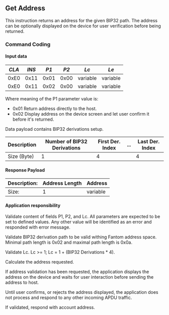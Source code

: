 ## Get Address

This instruction returns an address for the given BIP32 path. The address
can be optionally displayed on the device for user verification before
being returned.

### Command Coding

#### Input data

| *CLA* | *INS* | *P1* | *P2* |   *Lc*   |   *Le*   |
|-------|-------|------|------|----------|----------|
|  0xE0 |  0x11 | 0x01 | 0x00 | variable | variable |
|  0xE0 |  0x11 | 0x02 | 0x00 | variable | variable |

Where meaning of the P1 parameter value is:
- 0x01 Return address directly to the host.
- 0x02 Display address on the device screen and let user confirm it before it's returned.

Data payload contains BIP32 derivations setup.

| Description | Number of BIP32 Derivations | First Der. Index | ... | Last Der. Index | 
|-------------|-----------------------------|------------------|-----|-----------------|
| Size (Byte) |    1                        |        4         |     |       4         |

#### Response Payload

|Description: | Address Length | Address  |
|-------------|----------------|----------|
|Size:        |    1           | variable |

#### Application responsibility

Validate content of fields P1, P2, and Lc. All parameters are expected
to be set to defined values. Any other value will be identified
as an error and responded with error message.

Validate BIP32 derivation path to be valid withing Fantom address space.
Minimal path length is 0x02 and maximal path length is 0x0a.

Validate Lc. Lc >= 1; Lc = 1 + (BIP32 Derivations * 4).
 
Calculate the address requested.

If address validation has been requested, the application displays the address
on the device and waits for user interaction before sending the address to host.

Until user confirms, or rejects the address displayed, the application does 
not process and respond to any other incoming APDU traffic.

If validated, respond with account address.

